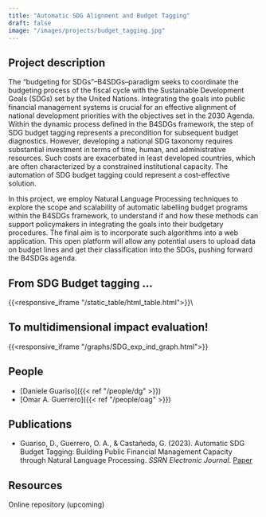 ```yaml
---
title: "Automatic SDG Alignment and Budget Tagging"
draft: false
image: "/images/projects/budget_tagging.jpg"
---
```



## Project description

The “budgeting for SDGs”–B4SDGs–paradigm seeks to coordinate the budgeting process of the fiscal cycle with the Sustainable Development Goals (SDGs) set by the United Nations. Integrating the goals into public financial management systems is crucial for an effective alignment of national development priorities with the objectives set in the 2030 Agenda. Within the dynamic process defined in the B4SDGs framework, the step of SDG budget tagging represents a precondition for subsequent budget diagnostics. However, developing a national SDG taxonomy requires substantial investment in terms of time, human, and administrative resources. Such costs are exacerbated in least developed countries, which are often characterized by a constrained institutional capacity. The automation of SDG budget tagging could represent a cost-effective solution. 

In this project, we employ Natural Language Processing techniques to explore the scope and scalability of automatic labelling budget programs within the B4SDGs framework, to understand if and how these methods can support policymakers in integrating the goals into their budgetary procedures.
The final aim is to incorporate such algorithms into a web application. This open platform will allow any potential users to upload data on budget lines and get their classification into the SDGs, pushing forward the B4SDGs agenda.

## From SDG Budget tagging ...

{{<responsive_iframe "/static_table/html_table.html">}}\\

## To multidimensional impact evaluation!

{{<responsive_iframe "/graphs/SDG_exp_ind_graph.html">}}

## People

* [Daniele Guariso]({{< ref "/people/dg" >}}) 
* [Omar A. Guerrero]({{< ref "/people/oag" >}}) 

## Publications

* Guariso, D., Guerrero, O. A., & Castañeda, G. (2023). Automatic SDG Budget Tagging: Building Public Financial Management Capacity through Natural Language Processing. *SSRN Electronic Journal*. [Paper](https://ssrn.com/abstract=4379856)


## Resources

Online repository (upcoming)
